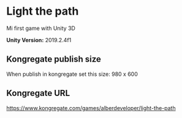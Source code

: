 # Light the path

Mi first game with Unity 3D

**Unity Version:** 2019.2.4f1

## Kongregate publish size
When publish in kongregate set this size: 980 x 600

## Kongregate URL
https://www.kongregate.com/games/alberdeveloper/light-the-path
